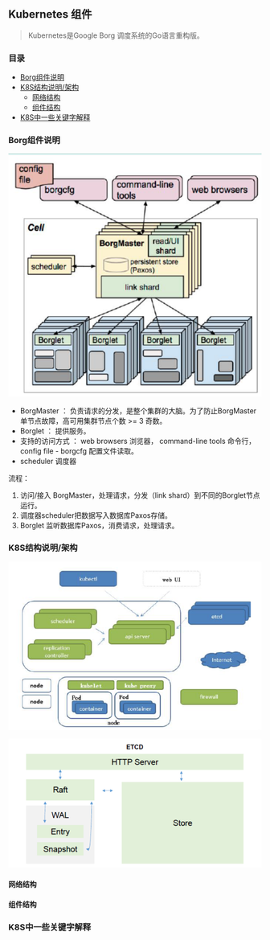 ## Kubernetes 组件

> Kubernetes是Google Borg 调度系统的Go语言重构版。

### 目录
* [Borg组件说明](#Borg组件说明)
* [K8S结构说明/架构](#K8S结构说明/架构)
    * [网络结构](#网络结构)
    * [组件结构](#组件结构)
* [K8S中一些关键字解释](#K8S中一些关键字解释)

### Borg组件说明
![Borg架构](../images/Google-Borg-Architecture.png)

* BorgMaster ： 负责请求的分发，是整个集群的大脑。为了防止BorgMaster单节点故障，高可用集群节点个数 >= 3 奇数。
* Borglet ： 提供服务。
* 支持的访问方式 ： web browsers 浏览器， command-line tools 命令行， config file - borgcfg 配置文件读取。 
* scheduler 调度器 

流程：
1. 访问/接入 BorgMaster，处理请求，分发（link shard）到不同的Borglet节点运行。
2. 调度器scheduler把数据写入数据库Paxos存储。
3. Borglet 监听数据库Paxos，消费请求，处理请求。

### K8S结构说明/架构
![Kubernetes架构](../images/Kubernetes-Architecture.png)


![ETCD架构](../images/ETCD-Architecture.png)
#### 网络结构
#### 组件结构
### K8S中一些关键字解释